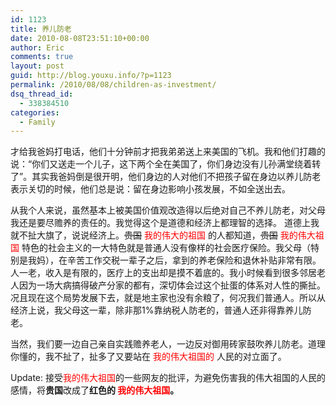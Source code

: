 ```yaml
---
id: 1123
title: 养儿防老
date: 2010-08-08T23:51:10+00:00
author: Eric
comments: true
layout: post
guid: http://blog.youxu.info/?p=1123
permalink: /2010/08/08/children-as-investment/
dsq_thread_id:
  - 338384510
categories:
  - Family
---
```

才给我爸妈打电话，他们十分钟前才把我弟弟送上来美国的飞机。我和他们打趣的说：“你们又送走一个儿子，这下两个全在美国了，你们身边没有儿孙满堂绕着转了”。其实我爸妈倒是很开明，他们身边的人对他们不把孩子留在身边以养儿防老表示关切的时候，他们总是说：留在身边影响小孩发展，不如全送出去。

从我个人来说，虽然基本上被美国价值观改造得以后绝对自己不养儿防老，对父母我还是要尽赡养的责任的。我觉得这个是道德和经济上都理智的选择。 道德上我就不扯大旗了，说说经济上。<span style="text-decoration: line-through;">贵国</span> <span style="color: #ff0000;">我的伟大的祖国</span> 的人都知道，<span style="text-decoration: line-through;">贵国</span> <span style="color: #ff0000;">我的伟大祖国 </span>特色的社会主义的一大特色就是普通人没有像样的社会医疗保险。我父母（特别是我妈），在辛苦工作交税一辈子之后，拿到的养老保险和退休补贴非常有限。人一老，收入是有限的，医疗上的支出却是摸不着底的。我小时候看到很多邻居老人因为一场大病搞得破产分家的都有，深切体会过这个扯蛋的体系对人性的撕扯。况且现在这个局势发展下去，就是地主家也没有余粮了，何况我们普通人。所以从经济上说，我父母这一辈，除非那1%靠纳税人防老的，普通人还非得靠养儿防老。

当然，我们要一边自己亲自实践赡养老人，一边反对御用砖家鼓吹养儿防老。道理你懂的，我不扯了，扯多了又要站在 <span style="color: #ff0000;">我的伟大祖国的 </span>人民的对立面了。

Update: 接受<span style="color: #ff0000;">我的伟大祖国</span>的一些网友的批评，为避免伤害我的伟大祖国的人民的感情，将**贵国**改成了**红色的 <span style="color: #ff0000;">我的伟大祖国</span>。**